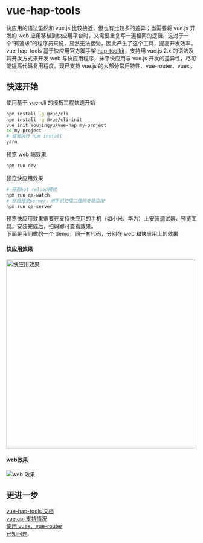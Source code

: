 # vue-hap-tools

快应用的语法虽然和 vue.js 比较接近，但也有比较多的差异；当需要将 vue.js 开发的 web 应用移植到快应用平台时，又需要重复写一遍相同的逻辑，这对于一个“有追求”的程序员来说，显然无法接受，因此产生了这个工具，提高开发效率。  
vue-hap-tools 基于快应用官方脚手架 [hap-toolkit](https://doc.quickapp.cn/tutorial/getting-started/build-environment.html)，支持用 vue.js 2.x 的语法及其开发方式来开发 web 与快应用程序，抹平快应用与 vue.js 开发的差异性，尽可能提高代码复用程度。现已支持 vue.js 的大部分常用特性、vue-router、vuex。
## 快速开始
使用基于 vue-cli 的模板工程快速开始
```bash
npm install -g @vue/cli
npm install -g @vue/cli-init
vue init Youjingyu/vue-hap my-project
cd my-project
# 或者执行 npm install
yarn
```
预览 web 端效果
```bash
npm run dev
```
预览快应用效果
```bash
# 开启hot reload模式
npm run qa-watch
# 开启预览server，用手机扫描二维码安装应用
npm run qa-server
```
预览快应用效果需要在支持快应用的手机（如小米、华为）上安装[调试器](https://www.quickapp.cn/docCenter/post/69)、[预览工具](https://www.quickapp.cn/docCenter/post/69)。安装完成后，扫码即可查看效果。  
下面是我们做的一个 demo，同一套代码，分别在 web 和快应用上的效果  
#### 快应用效果  
<img src="(https://user-images.githubusercontent.com/15033260/52790822-807cab80-30a2-11e9-8ba5-84bc714efb5d.gif" alt="快应用效果" height="500" />  

#### web效果  
<img src="(https://user-images.githubusercontent.com/15033260/52790806-79ee3400-30a2-11e9-93c1-6fbd639a6d8c.gif" alt="web 效果" />

## 更进一步
[vue-hap-tools 文档](https://github.com/Youjingyu/vue-hap-tools/blob/master/docs/doc.md)  
[vue api 支持情况](https://github.com/Youjingyu/vue-hap-tools/blob/master/docs/support-api.md)   
[使用 vuex、vue-router](https://github.com/Youjingyu/vue-hap-tools/blob/master/docs/router-vuex.md)   
[已知问题](https://github.com/Youjingyu/vue-hap-tools/blob/master/docs/knownIssues.md)  
